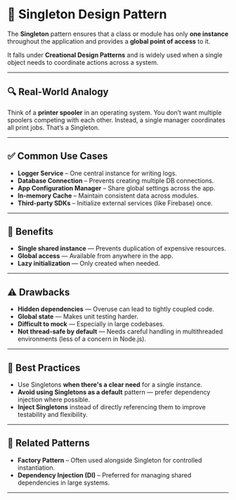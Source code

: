 # 🧩 Singleton Design Pattern

The **Singleton** pattern ensures that a class or module has only **one instance** throughout the application and provides a **global point of access** to it.

It falls under **Creational Design Patterns** and is widely used when a single object needs to coordinate actions across a system.

---

## 🔍 Real-World Analogy

Think of a **printer spooler** in an operating system. You don’t want multiple spoolers competing with each other. Instead, a single manager coordinates all print jobs. That’s a Singleton.

---

## ✅ Common Use Cases

- **Logger Service** – One central instance for writing logs.
- **Database Connection** – Prevents creating multiple DB connections.
- **App Configuration Manager** – Share global settings across the app.
- **In-memory Cache** – Maintain consistent data across modules.
- **Third-party SDKs** – Initialize external services (like Firebase) once.

---

## 🧠 Benefits

- **Single shared instance** — Prevents duplication of expensive resources.
- **Global access** — Available from anywhere in the app.
- **Lazy initialization** — Only created when needed.

---

## ⚠️ Drawbacks

- **Hidden dependencies** — Overuse can lead to tightly coupled code.
- **Global state** — Makes unit testing harder.
- **Difficult to mock** — Especially in large codebases.
- **Not thread-safe by default** — Needs careful handling in multithreaded environments (less of a concern in Node.js).

---

## 📌 Best Practices

- Use Singletons **when there's a clear need** for a single instance.
- **Avoid using Singletons as a default** pattern — prefer dependency injection where possible.
- **Inject Singletons** instead of directly referencing them to improve testability and flexibility.

---

## 🔗 Related Patterns

- **Factory Pattern** – Often used alongside Singleton for controlled instantiation.
- **Dependency Injection (DI)** – Preferred for managing shared dependencies in large systems.

---
